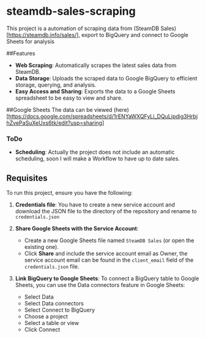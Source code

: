 # steamdb-sales-scraping
This project is a automation of scraping data from (SteamDB Sales)[https://steamdb.info/sales/], export to BigQuery and connect to Google Sheets for analysis

##Features
- **Web Scraping**: Automatically scrapes the latest sales data from SteamDB.
- **Data Storage**: Uploads the scraped data to Google BigQuery to efficient storage, querying, and analysis.
- **Easy Access and Sharing**: Exports the data to a Google Sheets spreadsheet to be easy to view and share.

##Google Sheets
  The data can be viewed (here)[https://docs.google.com/spreadsheets/d/1rENYaWXQFyLi_DQuLipdig3HrbjhZvePaSuXeUxs6tk/edit?usp=sharing]

### ToDo
- **Scheduling**: Actually the project does not include an automatic scheduling, soon I will make a Workflow to have up to date sales.

## Requisites
To run this project, ensure you have the following:

1. **Credentials file**:
    You have to create a new service account and download the JSON file to the directory of the repository and rename to `credentials.json`

2. **Share Google Sheets with the Service Account**:
    - Create a new Google Sheets file named `SteamDB Sales` (or open the existing one).
    - Click **Share** and include the service account email as Owner, the service account email can be found in the `client_email` field of the `credentials.json` file.

3. **Link BigQuery to Google Sheets**:
     To connect a BigQuery table to Google Sheets, you can use the Data connectors feature in Google Sheets:
    - Select Data
    - Select Data connectors
    - Select Connect to BigQuery
    - Choose a project
    - Select a table or view
    - Click Connect